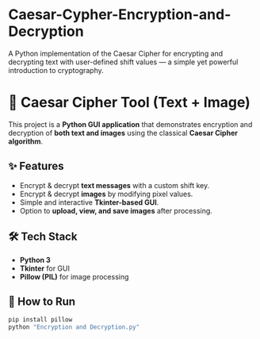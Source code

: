 # Caesar-Cypher-Encryption-and-Decryption
A Python implementation of the Caesar Cipher for encrypting and decrypting text with user-defined shift values — a simple yet powerful introduction to cryptography.
# 🔐 Caesar Cipher Tool (Text + Image)

This project is a **Python GUI application** that demonstrates encryption and decryption of **both text and images** using the classical **Caesar Cipher algorithm**.  

## ✨ Features
- Encrypt & decrypt **text messages** with a custom shift key.  
- Encrypt & decrypt **images** by modifying pixel values.  
- Simple and interactive **Tkinter-based GUI**.  
- Option to **upload, view, and save images** after processing.  

## 🛠️ Tech Stack
- **Python 3**  
- **Tkinter** for GUI  
- **Pillow (PIL)** for image processing  

## 🚀 How to Run
```bash
pip install pillow
python "Encryption and Decryption.py"
